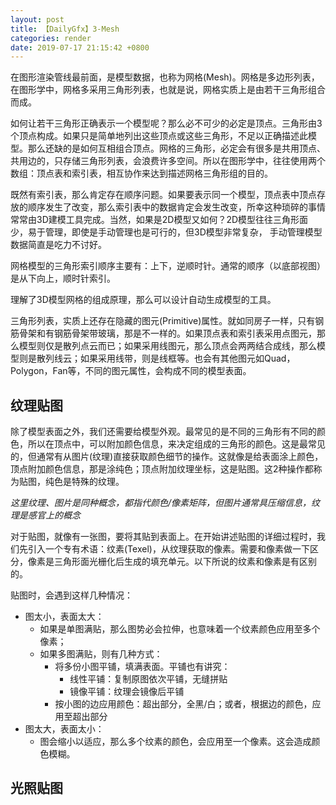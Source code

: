 ```yaml
---
layout: post
title: 【DailyGfx】3-Mesh
categories: render
date: 2019-07-17 21:15:42 +0800
---
```


在图形渲染管线最前面，是模型数据，也称为网格(Mesh)。网格是多边形列表，在图形学中，网格多采用三角形列表，也就是说，网格实质上是由若干三角形组合而成。

如何让若干三角形正确表示一个模型呢？那么必不可少的必定是顶点。三角形由3个顶点构成。如果只是简单地列出这些顶点或这些三角形，不足以正确描述此模型。那么还缺的是如何互相组合顶点。网格的三角形，必定会有很多是共用顶点、共用边的，只存储三角形列表，会浪费许多空间。所以在图形学中，往往使用两个数组：顶点表和索引表，相互协作来达到描述网格三角形组的目的。

既然有索引表，那么肯定存在顺序问题。如果要表示同一个模型，顶点表中顶点存放的顺序发生了改变，那么索引表中的数据肯定会发生改变，所幸这种琐碎的事情常常由3D建模工具完成。当然，如果是2D模型又如何？2D模型往往三角形面少，易于管理，即使是手动管理也是可行的，但3D模型非常复杂， 手动管理模型数据简直是吃力不讨好。

网格模型的三角形索引顺序主要有：上下，逆顺时针。通常的顺序（以底部视图）是从下向上，顺时针索引。

理解了3D模型网格的组成原理，那么可以设计自动生成模型的工具。

三角形列表，实质上还存在隐藏的图元(Primitive)属性。就如同房子一样，只有钢筋骨架和有钢筋骨架带玻璃，那是不一样的。如果顶点表和索引表采用点图元，那么模型则仅是散列点云而已；如果采用线图元，那么顶点会两两结合成线，那么模型则是散列线云；如果采用线带，则是线框等。也会有其他图元如Quad，Polygon，Fan等，不同的图元属性，会构成不同的模型表面。

## 纹理贴图

除了模型表面之外，我们还需要给模型外观。最常见的是不同的三角形有不同的颜色，所以在顶点中，可以附加颜色信息，来决定组成的三角形的颜色。这是最常见的，但通常有从图片(纹理)直接获取颜色细节的操作。这就像是给表面涂上颜色，顶点附加颜色信息，那是涂纯色；顶点附加纹理坐标，这是贴图。这2种操作都称为贴图，纯色是特殊的纹理。

*这里纹理、图片是同种概念，都指代颜色/像素矩阵，但图片通常具压缩信息，纹理是感官上的概念*

对于贴图，就像有一张图，要将其贴到表面上。在开始讲述贴图的详细过程时，我们先引入一个专有术语：纹素(Texel)，从纹理获取的像素。需要和像素做一下区分，像素是三角形面光栅化后生成的填充单元。以下所说的纹素和像素是有区别的。

贴图时，会遇到这样几种情况：
- 图太小，表面太大：
    - 如果是单图满贴，那么图势必会拉伸，也意味着一个纹素颜色应用至多个像素；
    - 如果多图满贴，则有几种方式：
        - 将多份小图平铺，填满表面。平铺也有讲究：
            - 线性平铺：复制原图依次平铺，无缝拼贴
            - 镜像平铺：纹理会镜像后平铺
        - 按小图的边应用颜色：超出部分，全黑/白；或者，根据边的颜色，应用至超出部分    
- 图太大，表面太小：
    - 图会缩小以适应，那么多个纹素的颜色，会应用至一个像素。这会造成颜色模糊。


## 光照贴图

